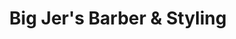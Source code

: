 ---
title: "Big Jer's Barber & Styling"
url: /federal-way/big-jers-barber-und-styling/
shop: Friseur
---